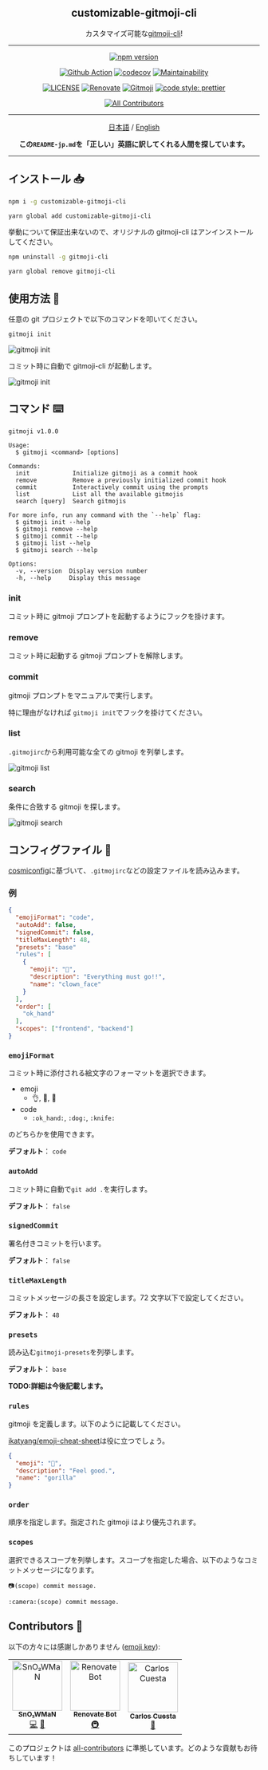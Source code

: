<h2 align="center">customizable-gitmoji-cli</h2>

<p align="center">カスタマイズ可能な<a href="https://github.com/carloscuesta/gitmoji-cli">gitmoji-cli</a>!</p>

---

<p align="center">
<a href="https://www.npmjs.com/package/customizable-gitmoji-cli"><img src="https://img.shields.io/npm/v/customizable-gitmoji-cli?style=for-the-badge&logo=npm" alt="npm version"/></a>

<p>
<div align="center">

[![Github Action](https://github.com/SnO2WMaN/customizable-gitmoji-cli/workflows/Node%20CI/badge.svg)](https://github.com/SnO2WMaN/customizable-gitmoji-cli/actions)
[![codecov](https://codecov.io/gh/SnO2WMaN/customizable-gitmoji-cli/branch/master/graph/badge.svg)](https://codecov.io/gh/SnO2WMaN/customizable-gitmoji-cli)
[![Maintainability](https://api.codeclimate.com/v1/badges/2cff863272e7a47dd100/maintainability)](https://codeclimate.com/github/SnO2WMaN/customizable-gitmoji-cli/maintainability)

</div>
</p>

<p>
<div align="center">

[![LICENSE](https://img.shields.io/github/license/conten2/eslint-config?style=flat-square)](https://www.npmjs.com/package/@conten2/eslint-config)
[![Renovate](https://img.shields.io/badge/renovate-enabled-25c4c3.svg?style=flat-square)](https://renovatebot.com/)
[![Gitmoji](https://img.shields.io/badge/gitmoji-%20😜%20😍-FFDD67.svg?style=flat-square)](https://gitmoji.carloscuesta.me)
[![code style: prettier](https://img.shields.io/badge/code_style-prettier-ff69b4.svg?style=flat-square)](https://github.com/prettier/prettier)

</div>
</p>

<p>
<div align="center">

<!-- prettier-ignore-start -->
<!-- ALL-CONTRIBUTORS-BADGE:START - Do not remove or modify this section -->

[![All Contributors](https://img.shields.io/badge/all_contributors-3-orange.svg?style=flat-square)](#貢献者の方々-)

<!-- ALL-CONTRIBUTORS-BADGE:END -->
<!-- prettier-ignore-end -->

</div>
</p>

---

<p >

<div align="center">

[日本語](https://github.com/SnO2WMaN/customizable-gitmoji-cli/blob/master/README-jp.md) / [English](https://github.com/SnO2WMaN/customizable-gitmoji-cli#readme)

**この`README-jp.md`を「正しい」英語に訳してくれる人間を探しています。**

</div>

</p>

---

## インストール 📥

```bash
npm i -g customizable-gitmoji-cli

yarn global add customizable-gitmoji-cli
```

挙動について保証出来ないので、オリジナルの gitmoji-cli はアンインストールしてください。

```bash
npm uninstall -g gitmoji-cli

yarn global remove gitmoji-cli
```

## 使用方法 🧰

任意の git プロジェクトで以下のコマンドを叩いてください。

```bash
gitmoji init
```

![gitmoji init](gifs/init.gif)

コミット時に自動で gitmoji-cli が起動します。

![gitmoji init](gifs/commit.gif)

## コマンド ⌨️

```
gitmoji v1.0.0

Usage:
  $ gitmoji <command> [options]

Commands:
  init            Initialize gitmoji as a commit hook
  remove          Remove a previously initialized commit hook
  commit          Interactively commit using the prompts
  list            List all the available gitmojis
  search [query]  Search gitmojis

For more info, run any command with the `--help` flag:
  $ gitmoji init --help
  $ gitmoji remove --help
  $ gitmoji commit --help
  $ gitmoji list --help
  $ gitmoji search --help

Options:
  -v, --version  Display version number
  -h, --help     Display this message
```

### init

コミット時に gitmoji プロンプトを起動するようにフックを掛けます。

### remove

コミット時に起動する gitmoji プロンプトを解除します。

### commit

gitmoji プロンプトをマニュアルで実行します。

特に理由がなければ `gitmoji init`でフックを掛けてください。

### list

`.gitmojirc`から利用可能な全ての gitmoji を列挙します。

![gitmoji list](gifs/list.gif)

### search

条件に合致する gitmoji を探します。

![gitmoji search](gifs/search.gif)

## コンフィグファイル 🔧

[cosmiconfig](https://github.com/davidtheclark/cosmiconfig)に基づいて、`.gitmojirc`などの設定ファイルを読み込みます。

### 例

```json
{
  "emojiFormat": "code",
  "autoAdd": false,
  "signedCommit": false,
  "titleMaxLength": 48,
  "presets": "base"
  "rules": [
    {
      "emoji": "🤡",
      "description": "Everything must go!!",
      "name": "clown_face"
    }
  ],
  "order": [
    "ok_hand"
  ],
  "scopes": ["frontend", "backend"]
}
```

### `emojiFormat`

コミット時に添付される絵文字のフォーマットを選択できます。

- emoji
  - 👌, 🐶, 🔪
- code
  - `:ok_hand:`, `:dog:`, `:knife:`

のどちらかを使用できます。

**デフォルト**： `code`

### `autoAdd`

コミット時に自動で`git add .`を実行します。

**デフォルト**： `false`

### `signedCommit`

署名付きコミットを行います。

**デフォルト**： `false`

### `titleMaxLength`

コミットメッセージの長さを設定します。72 文字以下で設定してください。

**デフォルト**： `48`

### `presets`

読み込む`gitmoji-presets`を列挙します。

**デフォルト**： `base`

**TODO:詳細は今後記載します。**

### `rules`

gitmoji を定義します。以下のように記載してください。

[ikatyang/emoji-cheat-sheet](https://github.com/ikatyang/emoji-cheat-sheet)は役に立つでしょう。

```json
{
  "emoji": "🦍",
  "description": "Feel good.",
  "name": "gorilla"
}
```

### `order`

順序を指定します。指定された gitmoji はより優先されます。

### `scopes`

選択できるスコープを列挙します。スコープを指定した場合、以下のようなコミットメッセージになります。

```
📷(scope) commit message.

:camera:(scope) commit message.
```

## Contributors 👥

以下の方々には感謝しかありません ([emoji key](https://allcontributors.org/docs/en/emoji-key)):

<!-- ALL-CONTRIBUTORS-LIST:START - Do not remove or modify this section -->
<!-- prettier-ignore-start -->
<!-- markdownlint-disable -->
<table>
  <tr>
    <td align="center"><a href="https://sno2wman.dev/"><img src="https://avatars3.githubusercontent.com/u/15155608?v=4" width="100px;" alt="SnO₂WMaN"/><br /><sub><b>SnO₂WMaN</b></sub></a><br /><a href="https://github.com/SnO2WMaN/customizable-gitmoji-cli/commits?author=SnO2WMaN" title="Code">💻</a> <a href="#maintenance-SnO2WMaN" title="Maintenance">🚧</a></td>
    <td align="center"><a href="https://renovatebot.com"><img src="https://avatars0.githubusercontent.com/u/25180681?v=4" width="100px;" alt="Renovate Bot"/><br /><sub><b>Renovate Bot</b></sub></a><br /><a href="#infra-renovate-bot" title="Infrastructure (Hosting, Build-Tools, etc)">🚇</a></td>
    <td align="center"><a href="https://carloscuesta.me"><img src="https://avatars1.githubusercontent.com/u/7629661?v=4" width="100px;" alt="Carlos Cuesta"/><br /><sub><b>Carlos Cuesta</b></sub></a><br /><a href="#ideas-carloscuesta" title="Ideas, Planning, & Feedback">🤔</a></td>
  </tr>
</table>

<!-- markdownlint-enable -->
<!-- prettier-ignore-end -->

<!-- ALL-CONTRIBUTORS-LIST:END -->

このプロジェクトは [all-contributors](https://github.com/all-contributors/all-contributors) に準拠しています。どのような貢献もお待ちしています！
